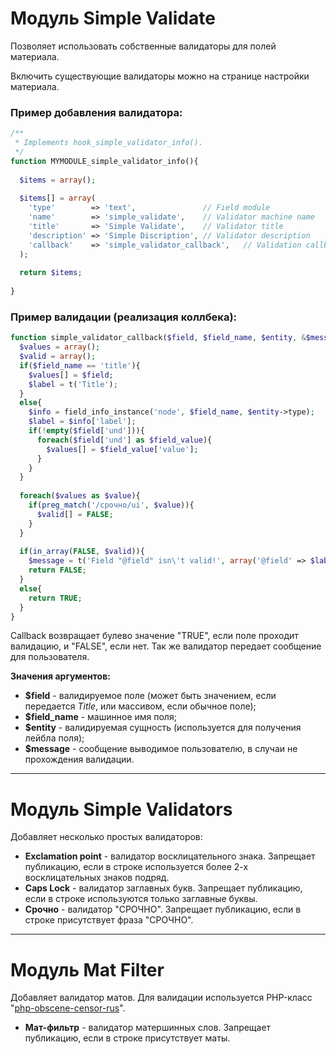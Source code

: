 # Модуль Simple Validate

Позволяет использовать собственные валидаторы для полей материала.

Включить существующие валидаторы можно на странице настройки материала.

### Пример добавления валидатора: 

```php
/**
 * Implements hook_simple_validator_info().
 */
function MYMODULE_simple_validator_info(){
  
  $items = array();
  
  $items[] = array(
    'type'        => 'text',               // Field module
    'name'        => 'simple_validate',    // Validator machine name
    'title'       => 'Simple Validate',    // Validator title
    'description' => 'Simple Discription', // Validator description
    'callback'    => 'simple_validator_callback',   // Validation callback
  );
  
  return $items;
  
}
```

### Пример валидации (реализация коллбека): 

```php
function simple_validator_callback($field, $field_name, $entity, &$message){
  $values = array();
  $valid = array();
  if($field_name == 'title'){
    $values[] = $field;
    $label = t('Title');
  }
  else{
    $info = field_info_instance('node', $field_name, $entity->type);
    $label = $info['label'];
    if(!empty($field['und'])){
      foreach($field['und'] as $field_value){
        $values[] = $field_value['value'];
      }
    }
  }
  
  foreach($values as $value){
    if(preg_match('/срочно/ui', $value)){
      $valid[] = FALSE;
    }
  }
  
  if(in_array(FALSE, $valid)){
    $message = t('Field "@field" isn\'t valid!', array('@field' => $label));
    return FALSE;
  }
  else{
    return TRUE;
  }
}
```

Callback возвращает булево значение "TRUE", если поле проходит валидацию, и "FALSE", если нет. Так же валидатор передает сообщение для пользователя.

**Значения аргументов:**

- **$field** - валидируемое поле (может быть значением, если передается *Title*, или массивом, если обычное поле);
- **$field_name** - машинное имя поля;
- **$entity** - валидируемая сущность (используется для получения лейбла поля);
- **$message** - сообщение выводимое пользователю, в случаи не прохождения валидации.

________________

# Модуль Simple Validators

Добавляет несколько простых валидаторов: 

- **Exclamation point** - валидатор восклицательного знака. Запрещает публикацию, если в строке используется более 2-х восклицательных знаков подряд.
- **Caps Lock** - валидатор заглавных букв. Запрещает публикацию, если в строке используются только заглавные буквы.
- **Срочно** - валидатор "СРОЧНО". Запрещает публикацию, если в строке присутствует фраза "СРОЧНО".

________________

# Модуль Mat Filter

Добавляет валидатор матов. Для валидации используется PHP-класс "[php-obscene-censor-rus](https://github.com/vearutop/php-obscene-censor-rus)".

- **Мат-фильтр** - валидатор матершинных слов. Запрещает публикацию, если в строке присутствует маты.
